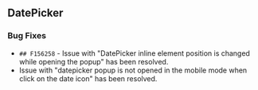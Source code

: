 ##  DatePicker

###    Bug Fixes

- `## F156258` - Issue with "DatePicker inline element position is changed while opening the popup" has been resolved.
- Issue with "datepicker popup is not opened in the mobile mode when click on the date icon" has been resolved.
